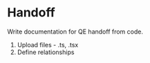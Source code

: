 # Handoff

Write documentation for QE handoff from code.

1. Upload files - .ts, .tsx
2. Define relationships
